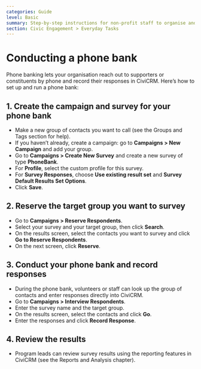 ```yaml
---
categories: Guide
level: Basic
summary: Step-by-step instructions for non-profit staff to organise and record responses from a phone bank using CiviCRM.
section: Civic Engagement > Everyday Tasks
---
```


# Conducting a phone bank

Phone banking lets your organisation reach out to supporters or constituents by phone and record their responses in CiviCRM. Here’s how to set up and run a phone bank:

## 1. Create the campaign and survey for your phone bank

- Make a new group of contacts you want to call (see the Groups and Tags section for help).
- If you haven’t already, create a campaign: go to **Campaigns > New Campaign** and add your group.
- Go to **Campaigns > Create New Survey** and create a new survey of type **PhoneBank**.
- For **Profile**, select the custom profile for this survey.
- For **Survey Responses**, choose **Use existing result set** and **Survey Default Results Set Options**.
- Click **Save**.

## 2. Reserve the target group you want to survey

- Go to **Campaigns > Reserve Respondents**.
- Select your survey and your target group, then click **Search**.
- On the results screen, select the contacts you want to survey and click **Go to Reserve Respondents**.
- On the next screen, click **Reserve**.

## 3. Conduct your phone bank and record responses

- During the phone bank, volunteers or staff can look up the group of contacts and enter responses directly into CiviCRM.
- Go to **Campaigns > Interview Respondents**.
- Enter the survey name and the target group.
- On the results screen, select the contacts and click **Go**.
- Enter the responses and click **Record Response**.

## 4. Review the results

- Program leads can review survey results using the reporting features in CiviCRM (see the Reports and Analysis chapter).
